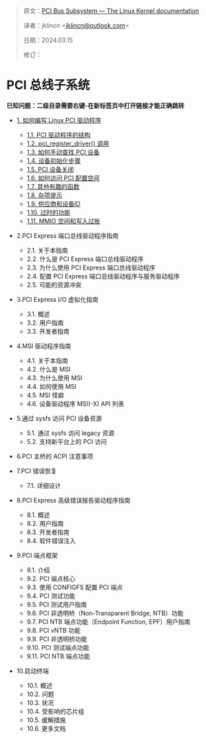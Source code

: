 > 原文：[PCI Bus Subsystem  — The Linux Kernel documentation](https://docs.kernel.org/PCI/index.html)
>
> 译者：jklincn \<jklincn@outlook.com\>
>
> 日期：2024.03.15
>
> 修订：

# PCI 总线子系统

**已知问题：二级目录需要右键-在新标签页中打开链接才能正确跳转**

- [1. 如何编写 Linux PCI 驱动程序](pci_pci.md)

  - [1.1. PCI 驱动程序的结构](pci_pci.md#11-pci-驱动程序的结构)
  - [1.2. pci_register_driver() 调用](pci_pci.md#12-pci_register_driver-调用)
  - [1.3. 如何手动查找 PCI 设备](pci_pci.md#13-如何手动查找-PCI-设备)
  - [1.4. 设备初始化步骤](pci_pci.md#14-设备初始化步骤)
  - [1.5. PCI 设备关闭](pci_pci.md#15-PCI-设备关闭)
  - [1.6. 如何访问 PCI 配置空间](pci_pci.md#16-如何访问-PCI-配置空间)
  - [1.7. 其他有趣的函数](pci_pci.md#17-其他有趣的函数)
  - [1.8. 杂项提示](pci_pci.md#18-杂项提示)
  - [1.9. 供应商和设备ID](pci_pci.md#19-供应商和设备ID)
  - [1.10. 过时的功能](pci_pci.md#110-过时的功能)
  - [1.11. MMIO 空间和写入过账](pci_pci.md#111-MMIO-空间和写入过账)

- 2.PCI Express 端口总线驱动程序指南 
  - 2.1. 关于本指南
  - 2.2. 什么是 PCI Express 端口总线驱动程序
  - 2.3. 为什么使用 PCI Express 端口总线驱动程序
  - 2.4. 配置 PCI Express 端口总线驱动程序与服务驱动程序
  - 2.5. 可能的资源冲突
  
- 3.PCI Express I/O 虚拟化指南

  - 3.1. 概述
  - 3.2. 用户指南
  - 3.3. 开发者指南

- 4.MSI 驱动程序指南

  - 4.1. 关于本指南
  - 4.2. 什么是 MSI
  - 4.3. 为什么使用 MSI
  - 4.4. 如何使用 MSI
  - 4.5. MSI 怪癖
  - 4.6. 设备驱动程序 MSI(-X)  API 列表

- 5.通过 sysfs 访问 PCI 设备资源

  - 5.1. 通过 sysfs 访问 legacy 资源
  - 5.2. 支持新平台上的 PCI 访问

- 6.PCI 主桥的 ACPI 注意事项

- 7.PCI 错误恢复

  - 7.1. 详细设计

- 8.PCI Express 高级错误报告驱动程序指南

  - 8.1. 概述
  - 8.2. 用户指南
  - 8.3. 开发者指南
  - 8.4. 软件错误注入

- 9.PCI 端点框架

  - 9.1. 介绍
  - 9.2. PCI 端点核心
  - 9.3. 使用 CONFIGFS 配置 PCI 端点
  - 9.4. PCI 测试功能
  - 9.5. PCI 测试用户指南
  - 9.6. PCI 非透明桥（Non-Transparent Bridge, NTB）功能
  - 9.7. PCI NTB 端点功能（Endpoint Function, EPF）用户指南
  - 9.8. PCI vNTB 功能
  - 9.9. PCI 非透明桥功能
  - 9.10. PCI 测试端点功能
  - 9.11. PCI NTB 端点功能

- 10.启动终端

  - 10.1. 概述
  - 10.2. 问题
  - 10.3. 状况
  - 10.4. 受影响的芯片组
  - 10.5. 缓解措施
  - 10.6. 更多文档

